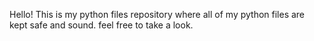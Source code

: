Hello! This is my python files repository where all of my python files are kept safe and sound. feel free to take a look.
